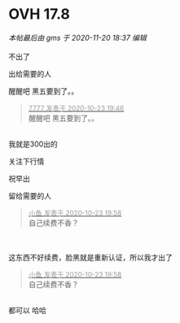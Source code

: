 # OVH 17.8


<i class="pstatus"> 本帖最后由 gms 于 2020-11-20 18:37 编辑 </i><br />
<br />
不出了<br />


出给需要的人

醒醒吧 黑五要到了。。

<div class="quote"><blockquote><font size="2"><a href="https://www.hostloc.com/forum.php?mod=redirect&amp;goto=findpost&amp;pid=9342831&amp;ptid=757742" target="_blank"><font color="#999999">7777 发表于 2020-10-23 19:46</font></a></font><br />
醒醒吧 黑五要到了。。</blockquote></div><br />
我就是300出的

关注下行情

祝早出

留给需要的人

<div class="quote"><blockquote><font size="2"><a href="https://www.hostloc.com/forum.php?mod=redirect&amp;goto=findpost&amp;pid=9342905&amp;ptid=757742" target="_blank"><font color="#999999">小鱼 发表于 2020-10-23 19:58</font></a></font><br />
自己续费不香？</blockquote></div><br />
<br />
这东西不好续费，脸黑就是重新认证，所以我才出了

<div class="quote"><blockquote><font size="2"><a href="https://www.hostloc.com/forum.php?mod=redirect&amp;goto=findpost&amp;pid=9342905&amp;ptid=757742" target="_blank"><font color="#999999">小鱼 发表于 2020-10-23 19:58</font></a></font><br />
自己续费不香？</blockquote></div><br />
都可以 哈哈 
